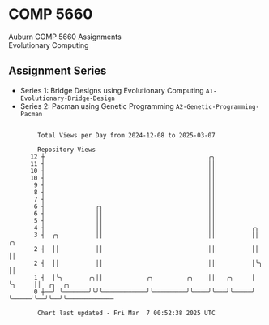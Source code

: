 # COMP 5660
Auburn COMP 5660 Assignments  
Evolutionary Computing

## Assignment Series
- Series 1: Bridge Designs using Evolutionary Computing `A1-Evolutionary-Bridge-Design`
- Series 2: Pacman using Genetic Programming `A2-Genetic-Programming-Pacman`

```

        Total Views per Day from 2024-12-08 to 2025-03-07

        Repository Views
      12 ┼                                             ╭╮
      11 ┤                                             ││
      10 ┤                                             ││
      10 ┤                                             ││
       9 ┤                                             ││
       8 ┤                                             ││
       7 ┤                                             ││
       6 ┤              ╭╮                             ││
       6 ┤              ││                             ││
       5 ┤              ││                             ││
       4 ┤              ││                             ││          ╭╮
       3 ┤  ╭╮          ││                             ││          ││       ╭╮
       2 ┤  ││          ││                             ││          ││       ││
       2 ┤  ││          ││                             ││          │╰╮      ││
       1 ┤  │╰╮       ╭╮││            ╭╮         ╭╮    ││   ╭╮     │ ╰╮     ││  ╭╮  ╭╮
       0 ┼──╯ ╰───────╯╰╯╰────────────╯╰─────────╯╰────╯╰───╯╰─────╯  ╰─────╯╰──╯╰──╯╰─────────────

        Chart last updated - Fri Mar  7 00:52:38 2025 UTC
        
```
